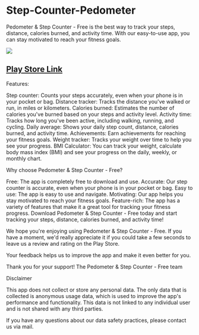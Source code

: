 # Step-Counter-Pedometer
Pedometer &amp; Step Counter - Free is the best way to track your steps, distance, calories burned, and activity time. With our easy-to-use app, you can stay motivated to reach your fitness goals.

![](https://play-lh.googleusercontent.com/fc4-umxd-Y2eFdJSjZrAZ-9c1I7GnI3YHsULMfsNdMcGZyvl2zYbAO9Jqkun2B-hWu4=w240-h480-rw)

## [Play Store Link](https://play.google.com/store/apps/details?id=com.stepcounter.pedometer.healthandfitness)

Features:

Step counter: Counts your steps accurately, even when your phone is in your pocket or bag.
Distance tracker: Tracks the distance you've walked or run, in miles or kilometers.
Calories burned: Estimates the number of calories you've burned based on your steps and activity level.
Activity time: Tracks how long you've been active, including walking, running, and cycling.
Daily average: Shows your daily step count, distance, calories burned, and activity time.
Achievements: Earn achievements for reaching your fitness goals.
Weight tracker: Tracks your weight over time to help you see your progress.
BMI Calculator: You can track your weight, calculate body mass index (BMI) and see your progress on the daily, weekly, or monthly chart.

Why choose Pedometer & Step Counter - Free?

Free: The app is completely free to download and use.
Accurate: Our step counter is accurate, even when your phone is in your pocket or bag.
Easy to use: The app is easy to use and navigate.
Motivating: Our app helps you stay motivated to reach your fitness goals.
Feature-rich: The app has a variety of features that make it a great tool for tracking your fitness progress.
Download Pedometer & Step Counter - Free today and start tracking your steps, distance, calories burned, and activity time!

We hope you're enjoying using Pedometer & Step Counter - Free. If you have a moment, we'd really appreciate it if you could take a few seconds to leave us a review and rating on the Play Store.

Your feedback helps us to improve the app and make it even better for you.

Thank you for your support!
The Pedometer & Step Counter - Free team

Disclaimer

This app does not collect or store any personal data. The only data that is collected is anonymous usage data, which is used to improve the app's performance and functionality. This data is not linked to any individual user and is not shared with any third parties.

If you have any questions about our data safety practices, please contact us via mail.
